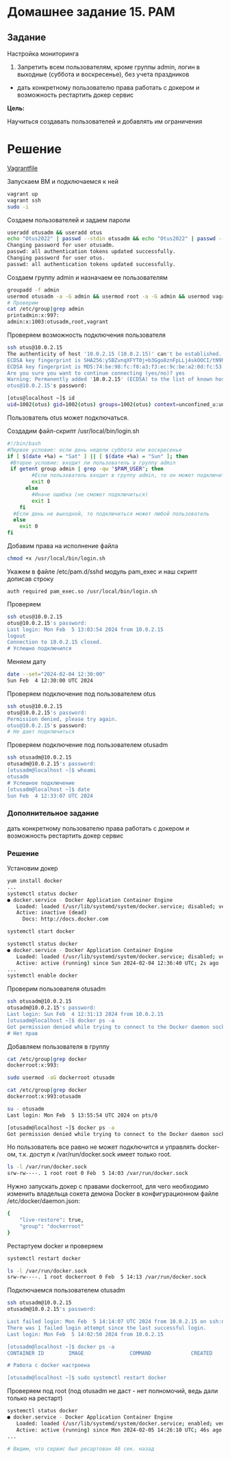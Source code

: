 # Домашнее задание 15. PAM

## Задание

Настройка мониторинга

1) Запретить всем пользователям, кроме группы admin, логин в выходные (суббота и воскресенье), без учета праздников

- дать конкретному пользователю права работать с докером и возможность рестартить докер сервис

**Цель:**

Научиться создавать пользователей и добавлять им ограничения

# Решение

[Vagrantfile](https://www.notion.so/Vagrantfile-4edf1d04cabc4a458e2a6ffa9c6bd25d?pvs=21)

Запускаем ВМ и подключаемся к ней

```bash
vagrant up
vagrant ssh
sudo -i
```

Создаем пользователей и задаем пароли

```bash
useradd otusadm && useradd otus
echo "Otus2022" | passwd --stdin otusadm && echo "Otus2022" | passwd --stdin otus
Changing password for user otusadm.
passwd: all authentication tokens updated successfully.
Changing password for user otus.
passwd: all authentication tokens updated successfully.
```

Создаем группу admin и назначаем ее пользователям

```bash
groupadd -f admin
usermod otusadm -a -G admin && usermod root -a -G admin && usermod vagrant -a -G admin
# Проверим
cat /etc/group|grep admin
printadmin:x:997:
admin:x:1003:otusadm,root,vagrant
```

Проверяем возможность подключения пользователя

```bash
ssh otus@10.0.2.15
The authenticity of host '10.0.2.15 (10.0.2.15)' can't be established.
ECDSA key fingerprint is SHA256:y5BZvnqXFYT0j+b3Ggo8znFpLLj4skOOCI/tN9h+N/A.
ECDSA key fingerprint is MD5:74:be:98:fc:f0:a3:f3:ec:9c:be:a2:0d:fc:53:c7:3a.
Are you sure you want to continue connecting (yes/no)? yes
Warning: Permanently added '10.0.2.15' (ECDSA) to the list of known hosts.
otus@10.0.2.15's password: 

[otus@localhost ~]$ id
uid=1002(otus) gid=1002(otus) groups=1002(otus) context=unconfined_u:unconfined_r:unconfined_t:s0-s0:c0.c1023
```

Пользователь otus может подключаться.

Создадим файл-скрипт /usr/local/bin/login.sh

```bash
#!/bin/bash
#Первое условие: если день недели суббота или воскресенье
if [ $(date +%a) = "Sat" ] || [ $(date +%a) = "Sun" ]; then
 #Второе условие: входит ли пользователь в группу admin
 if getent group admin | grep -qw "$PAM_USER"; then
        #Если пользователь входит в группу admin, то он может подключиться
        exit 0
      else
        #Иначе ошибка (не сможет подключиться)
        exit 1
    fi
  #Если день не выходной, то подключиться может любой пользователь
  else
    exit 0
fi
```

Добавим права на исполнение файла

```bash
chmod +x /usr/local/bin/login.sh
```

Укажем в файле /etc/pam.d/sshd модуль pam_exec и наш скрипт дописав строку

`auth required pam_exec.so /usr/local/bin/login.sh`

Проверяем

```bash
ssh otus@10.0.2.15
otus@10.0.2.15's password: 
Last login: Mon Feb  5 13:03:54 2024 from 10.0.2.15
logout
Connection to 10.0.2.15 closed.
# Успешно подключился
```

Меняем дату

```bash
date --set="2024-02-04 12:30:00"
Sun Feb  4 12:30:00 UTC 2024
```

Проверяем подключение под пользователем otus

```bash
ssh otus@10.0.2.15
otus@10.0.2.15's password: 
Permission denied, please try again.
otus@10.0.2.15's password:
# Не дает подключиться
```

Проверяем подключение под пользователем otusadm

```bash
ssh otusadm@10.0.2.15
otusadm@10.0.2.15's password: 
[otusadm@localhost ~]$ whoami
otusadm
# Успешное подключение
[otusadm@localhost ~]$ date
Sun Feb  4 12:33:07 UTC 2024
```

### Дополнительное задание

дать конкретному пользователю права работать с докером и возможность рестартить докер сервис

### Решение

Установим докер

```bash
yum install docker
...
systemctl status docker
● docker.service - Docker Application Container Engine
   Loaded: loaded (/usr/lib/systemd/system/docker.service; disabled; vendor preset: disabled)        
   Active: inactive (dead)
     Docs: http://docs.docker.com

systemctl start docker

systemctl status docker
● docker.service - Docker Application Container Engine
   Loaded: loaded (/usr/lib/systemd/system/docker.service; disabled; vendor preset: disabled)        
   Active: active (running) since Sun 2024-02-04 12:36:40 UTC; 2s ago
...
systemctl enable docker
```

Проверим пользователя otusadm

```bash
ssh otusadm@10.0.2.15
otusadm@10.0.2.15's password: 
Last login: Sun Feb  4 12:31:13 2024 from 10.0.2.15
[otusadm@localhost ~]$ docker ps -a
Got permission denied while trying to connect to the Docker daemon socket at unix:///var/run/docker.sock: Get http://%2Fvar%2Frun%2Fdocker.sock/v1.26/containers/json?all=1: dial unix /var/run/docker.sock: connect: permission denied
# Нет прав
```

Добавляем пользователя в группу

```bash
cat /etc/group|grep docker
dockerroot:x:993:

sudo usermod -aG dockerroot otusadm

cat /etc/group|grep docker
dockerroot:x:993:otusadm
```

```bash
su - otusadm
Last login: Mon Feb  5 13:55:54 UTC 2024 on pts/0

[otusadm@localhost ~]$ docker ps -a
Got permission denied while trying to connect to the Docker daemon socket at unix:///var/run/docker.sock: Get http://%2Fvar%2Frun%2Fdocker.sock/v1.26/containers/json?all=1: dial unix /var/run/docker.sock: connect: permission denied
```

Но пользователь все равно не может подключится и управлять docker-ом, т.к. доступ к /var/run/docker.sock имеет только root.

```bash
ls -l /var/run/docker.sock
srw-rw----. 1 root root 0 Feb  5 14:03 /var/run/docker.sock
```

Нужно запускать докер с правами dockerroot, для чего необходимо изменить владельца сокета демона Docker в конфигурационном файле /etc/docker/daemon.json:

```bash
{
    "live-restore": true,
    "group": "dockerroot"
}
```

Рестартуем docker и проверяем

```bash
systemctl restart docker

ls -l /var/run/docker.sock
srw-rw----. 1 root dockerroot 0 Feb  5 14:13 /var/run/docker.sock
```

Подключаемся пользователем otusadm

```bash
ssh otusadm@10.0.2.15
otusadm@10.0.2.15's password: 

Last failed login: Mon Feb  5 14:14:07 UTC 2024 from 10.0.2.15 on ssh:notty
There was 1 failed login attempt since the last successful login.
Last login: Mon Feb  5 14:02:50 2024 from 10.0.2.15

[otusadm@localhost ~]$ docker ps -a
CONTAINER ID        IMAGE               COMMAND             CREATED             STATUS              PORTS               NAMES

# Работа с docker настроена

[otusadm@localhost ~]$ sudo systemctl restart docker

```

Проверяем под root (под otusadm не даст - нет полномочий, ведь дали только на рестарт)

```bash
systemctl status docker
● docker.service - Docker Application Container Engine
   Loaded: loaded (/usr/lib/systemd/system/docker.service; enabled; vendor preset: disabled)
   Active: active (running) since Mon 2024-02-05 14:26:10 UTC; 46s ago
...

# Видим, что сервис был ресартован 46 сек. назад
```